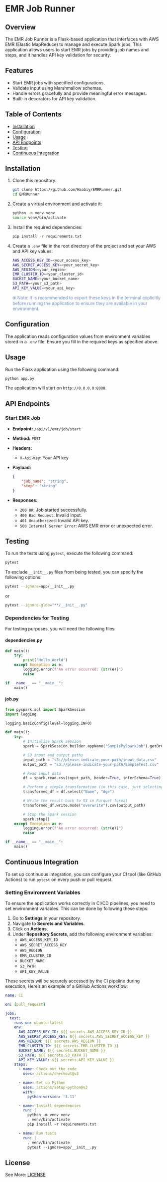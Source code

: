 # EMR Job Runner

## Overview

The EMR Job Runner is a Flask-based application that interfaces with AWS EMR (Elastic MapReduce) to manage and execute Spark jobs. This application allows users to start EMR jobs by providing job names and steps, and it handles API key validation for security.

## Features

- Start EMR jobs with specified configurations.
- Validate input using Marshmallow schemas.
- Handle errors gracefully and provide meaningful error messages.
- Built-in decorators for API key validation.

## Table of Contents

- [Installation](#installation)
- [Configuration](#configuration)
- [Usage](#usage)
- [API Endpoints](#api-endpoints)
- [Testing](#testing)
- [Continuous Integration](#continuous-integration)

## Installation

1. Clone this repository:

   ```bash
   git clone https://github.com/Haabiy/EMRRunner.git
   cd EMRRunner
   ```

2. Create a virtual environment and activate it:

   ```bash
   python -m venv venv
   source venv/bin/activate 
   ```

3. Install the required dependencies:

   ```bash
   pip install -r requirements.txt
   ```

4. Create a `.env` file in the root directory of the project and set your AWS and API key values:

   ```bash
   AWS_ACCESS_KEY_ID=<your_access_key>
   AWS_SECRET_ACCESS_KEY=<your_secret_key>
   AWS_REGION=<your_region>
   EMR_CLUSTER_ID=<your_cluster_id>
   BUCKET_NAME=<your_bucket_name>
   S3_PATH=<your_s3_path>
   API_KEY_VALUE=<your_api_key>
   ```

   <span style='color:#7493c4'> ⦿ Note: It is recommended to export these keys in the terminal explicitly before running the application to ensure they are available in your environment.</span>

## Configuration

The application reads configuration values from environment variables stored in a `.env` file. Ensure you fill in the required keys as specified above.

## Usage

Run the Flask application using the following command:

```bash
python app.py
```

The application will start on `http://0.0.0.0:8000`.

## API Endpoints

### Start EMR Job

- **Endpoint:** `/api/v1/emr/job/start`
- **Method:** `POST`
- **Headers:**
  - `X-Api-Key`: Your API key
- **Payload:**

  ```json
  {
      "job_name": "string",
      "step": "string"
  }
  ```

- **Responses:**
  - `200 OK`: Job started successfully.
  - `400 Bad Request`: Invalid input.
  - `401 Unauthorized`: Invalid API key.
  - `500 Internal Server Error`: AWS EMR error or unexpected error.

## Testing

To run the tests using `pytest`, execute the following command:

```bash
pytest
```

To exclude `__init__.py` files from being tested, you can specify the following options:

```bash
pytest --ignore=app/__init__.py
```

or

```bash
pytest --ignore-glob="**/__init__.py"
```

### Dependencies for Testing

For testing purposes, you will need the following files:

#### dependencies.py

```python
def main():
    try:
        print('Hello World')
    except Exception as e:
        logging.error(f"An error occurred: {str(e)}")
        raise

if __name__ == "__main__":
    main()
```

#### job.py

```python
from pyspark.sql import SparkSession
import logging

logging.basicConfig(level=logging.INFO)

def main():
    try:
        # Initialize Spark session
        spark = SparkSession.builder.appName("SamplePySparkJob").getOrCreate()

        # S3 input and output paths
        input_path = "s3://please-indicate-your-path/input_data.csv"
        output_path = "s3://please-indicate-your-path/SampleTest.csv"

        # Read input data
        df = spark.read.csv(input_path, header=True, inferSchema=True)

        # Perform a simple transformation (in this case, just selecting a subset of columns)
        transformed_df = df.select("Name", "Age")

        # Write the result back to S3 in Parquet format
        transformed_df.write.mode("overwrite").csv(output_path)

        # Stop the Spark session
        spark.stop()
    except Exception as e:
        logging.error(f"An error occurred: {str(e)}")
        raise

if __name__ == "__main__":
    main()
```

## Continuous Integration

To set up continuous integration, you can configure your CI tool (like GitHub Actions) to run `pytest` on every push or pull request. 

### Setting Environment Variables

To ensure the application works correctly in CI/CD pipelines, you need to set environment variables. This can be done by following these steps:

1. Go to **Settings** in your repository.
2. Navigate to **Secrets and Variables**.
3. Click on **Actions**.
4. Under **Repository Secrets**, add the following environment variables:
   - `AWS_ACCESS_KEY_ID`
   - `AWS_SECRET_ACCESS_KEY`
   - `AWS_REGION`
   - `EMR_CLUSTER_ID`
   - `BUCKET_NAME`
   - `S3_PATH`
   - `API_KEY_VALUE`

These secrets will be securely accessed by the CI pipeline during execution;
Here’s an example of a GitHub Actions workflow:

```yaml
name: CI

on: [pull_request]

jobs:
  test:
    runs-on: ubuntu-latest
    env:
      AWS_ACCESS_KEY_ID: ${{ secrets.AWS_ACCESS_KEY_ID }}
      AWS_SECRET_ACCESS_KEY: ${{ secrets.AWS_SECRET_ACCESS_KEY }}
      AWS_REGION: ${{ secrets.AWS_REGION }}
      EMR_CLUSTER_ID: ${{ secrets.EMR_CLUSTER_ID }}
      BUCKET_NAME: ${{ secrets.BUCKET_NAME }}
      S3_PATH: ${{ secrets.S3_PATH }}
      API_KEY_VALUE: ${{ secrets.API_KEY_VALUE }}
    steps:
      - name: Check out the code
        uses: actions/checkout@v3

      - name: Set up Python
        uses: actions/setup-python@v3
        with:
          python-version: '3.11'

      - name: Install dependencies
        run: |
          python -m venv venv
          . venv/bin/activate
          pip install -r requirements.txt

      - name: Run tests
        run: |
          . venv/bin/activate
          pytest --ignore=app/__init__.py
```

## License

See More: [LICENSE](LICENSE)
